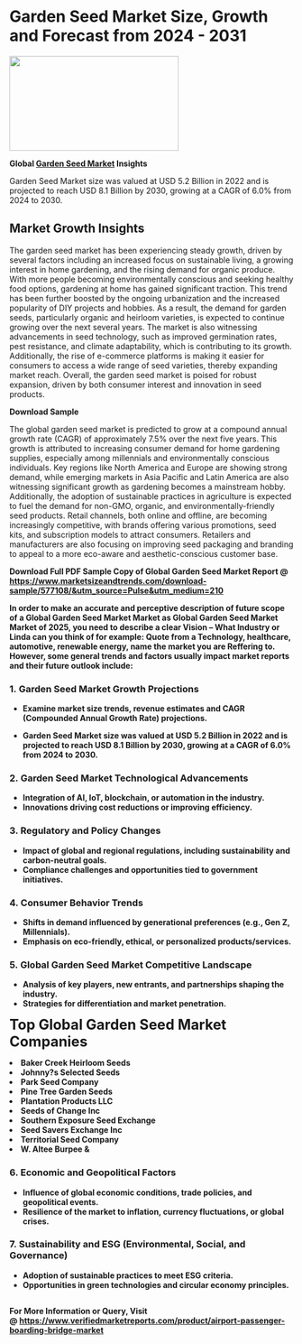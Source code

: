 <H1>Garden Seed Market Size, Growth and Forecast from 2024 - 2031</H1><img class="aligncenter size-medium wp-image-584254" src="https://thirdeyenews.in/wp-content/uploads/2024/09/Global-Market-Research-300x168.jpeg" alt="" width="300" height="168" /><p><strong>Global&nbsp;<a href="https://www.marketsizeandtrends.com/download-sample/577108/&amp;utm_source=Pulse&amp;utm_medium=210">Garden Seed Market</a> Insights</strong></p><p>Garden Seed Market size was valued at USD 5.2 Billion in 2022 and is projected to reach USD 8.1 Billion by 2030, growing at a CAGR of 6.0% from 2024 to 2030.</p><p><h2>Market Growth Insights</h2> <p>The garden seed market has been experiencing steady growth, driven by several factors including an increased focus on sustainable living, a growing interest in home gardening, and the rising demand for organic produce. With more people becoming environmentally conscious and seeking healthy food options, gardening at home has gained significant traction. This trend has been further boosted by the ongoing urbanization and the increased popularity of DIY projects and hobbies. As a result, the demand for garden seeds, particularly organic and heirloom varieties, is expected to continue growing over the next several years. The market is also witnessing advancements in seed technology, such as improved germination rates, pest resistance, and climate adaptability, which is contributing to its growth. Additionally, the rise of e-commerce platforms is making it easier for consumers to access a wide range of seed varieties, thereby expanding market reach. Overall, the garden seed market is poised for robust expansion, driven by both consumer interest and innovation in seed products.</p> <p><strong>Download Sample</strong></p> <p>The global garden seed market is predicted to grow at a compound annual growth rate (CAGR) of approximately 7.5% over the next five years. This growth is attributed to increasing consumer demand for home gardening supplies, especially among millennials and environmentally conscious individuals. Key regions like North America and Europe are showing strong demand, while emerging markets in Asia Pacific and Latin America are also witnessing significant growth as gardening becomes a mainstream hobby. Additionally, the adoption of sustainable practices in agriculture is expected to fuel the demand for non-GMO, organic, and environmentally-friendly seed products. Retail channels, both online and offline, are becoming increasingly competitive, with brands offering various promotions, seed kits, and subscription models to attract consumers. Retailers and manufacturers are also focusing on improving seed packaging and branding to appeal to a more eco-aware and aesthetic-conscious customer base.</p> <p><strong></p><p><span class=""><strong>Download Full PDF Sample Copy of Global Garden Seed Market Report</strong> @ <a href="https://www.marketsizeandtrends.com/download-sample/577108/&amp;utm_source=Pulse&amp;utm_medium=210" target="_blank">https://www.marketsizeandtrends.com/download-sample/577108/&amp;utm_source=Pulse&amp;utm_medium=210</a></span></p><p>In order to make an accurate and perceptive description of future scope of a Global&nbsp;Garden Seed Market Market as Global&nbsp;Garden Seed Market Market of 2025, you need to describe a clear Vision &ndash; What Industry or Linda can you think of for example: Quote from a Technology, healthcare, automotive, renewable energy, name the market you are Reffering to. However, some general trends and factors usually impact market reports and their future outlook include:</p><h3>1.&nbsp;<strong>Garden Seed Market Growth Projections</strong></h3><ul><li>Examine market size trends, revenue estimates and CAGR (Compounded Annual Growth Rate) projections.</li><li><p>Garden Seed Market size was valued at USD 5.2 Billion in 2022 and is projected to reach USD 8.1 Billion by 2030, growing at a CAGR of 6.0% from 2024 to 2030.</p></li></ul><h3>2.&nbsp;<strong>Garden Seed Market Technological Advancements</strong></h3><ul><li>Integration of AI, IoT, blockchain, or automation in the industry.</li><li>Innovations driving cost reductions or improving efficiency.</li></ul><h3>3.&nbsp;<strong>Regulatory and Policy Changes</strong></h3><ul><li>Impact of global and regional regulations, including sustainability and carbon-neutral goals.</li><li>Compliance challenges and opportunities tied to government initiatives.</li></ul><h3>4.&nbsp;<strong>Consumer Behavior Trends</strong></h3><ul><li>Shifts in demand influenced by generational preferences (e.g., Gen Z, Millennials).</li><li>Emphasis on eco-friendly, ethical, or personalized products/services.</li></ul><h3>5.&nbsp;<strong>Global Garden Seed Market Competitive Landscape</strong></h3><ul><li>Analysis of key players, new entrants, and partnerships shaping the industry.</li><li>Strategies for differentiation and market penetration.</li></ul><p data-pm-slice="1 1 []"><span style="color: inherit; font-family: inherit; font-size: 25px;">Top Global Garden Seed Market Companies</span></p><div class="" data-test-id=""><p><li>Baker Creek Heirloom Seeds</li><li> Johnny?s Selected Seeds</li><li> Park Seed Company</li><li> Pine Tree Garden Seeds</li><li> Plantation Products LLC</li><li> Seeds of Change Inc</li><li> Southern Exposure Seed Exchange</li><li> Seed Savers Exchange Inc</li><li> Territorial Seed Company</li><li> W. Altee Burpee &</li></p></div><h3>6.&nbsp;<strong>Economic and Geopolitical Factors</strong></h3><ul><li>Influence of global economic conditions, trade policies, and geopolitical events.</li><li>Resilience of the market to inflation, currency fluctuations, or global crises.</li></ul><h3>7.&nbsp;<strong>Sustainability and ESG (Environmental, Social, and Governance)</strong></h3><ul><li>Adoption of sustainable practices to meet ESG criteria.</li><li>Opportunities in green technologies and circular economy principles.</li></ul><h2><strong style="font-size: 14px;">For More Information or Query, Visit @&nbsp;</strong><a style="background-color: #ffffff; font-size: 14px;" href="https://www.marketsizeandtrends.com/report/garden-seed-market/" target="_blank">https://www.verifiedmarketreports.com/product/airport-passenger-boarding-bridge-market</a></h2>
